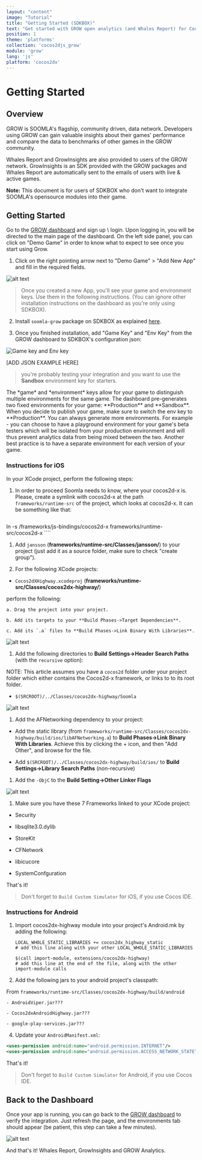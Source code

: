 ```yaml
---
layout: "content"
image: "Tutorial"
title: "Getting Started (SDKBOX)"
text: "Get started with GROW open analytics (and Whales Report) for Cocos2d-x with SDKBOX. Doesn't Include any of SOOMLA's opensource modules, only Highway and GrowInsights."
position: 1
theme: 'platforms'
collection: 'cocos2djs_grow'
module: 'grow'
lang: 'js'
platform: 'cocos2dx'
---
```


# Getting Started

## Overview

GROW is SOOMLA's flagship, community driven, data network. Developers using GROW can gain valuable insights about their
games' performance and compare the data to benchmarks of other games in the GROW community.

Whales Report and GrowInsights are also provided to users of the GROW network. GrowInsights is an SDK provided with the
GROW packages and Whales Report are automatically sent to the emails of users with live & active games.

**Note:** This document is for users of SDKBOX who don't want to integrate SOOMLA's opensource modules into their game.

## Getting Started

Go to the [GROW dashboard](http://dashboard.soom.la) and sign up \ login. Upon logging in, you will be directed to the
main page of the dashboard. On the left side panel, you can click on "Demo Game" in order to know what to expect to see
once you start using Grow.

1. Click on the right pointing arrow next to "Demo Game" > "Add New App" and fill in the required fields.

  ![alt text](/img/tutorial_img/unity_grow/addNewApp.png "Add new app")

> Once you created a new App, you'll see your game and environment keys. Use them in the following instructions. (You
can ignore other installation instructions on the dashboard as you're only using SDKBOX).

2. Install `soomla-grow` package on SDKBOX as explained [here](http://soom.la).

3. Once you finished installation, add "Game Key" and "Env Key" from the GROW dashboard to SDKBOX's configuration json:

  <img src="/img/tutorial_img/cocos_grow/dashboardKeys.png" alt="Game key and Env key" style="border:0;">

[ADD JSON EXAMPLE HERE]

> you're probably testing your integration and you want to use the **Sandbox** environment key for starters.

  <div class="info-box">The *game* and *environment* keys allow for your game to distinguish multiple environments for
  the same game. The dashboard pre-generates two fixed environments for your game: **Production** and **Sandbox**. When
  you decide to publish your game, make sure to switch the env key to **Production**.  You can always generate more
  environments.  For example - you can choose to have a playground environment for your game's beta testers which will
  be isolated from your production environment and will thus prevent analytics data from being mixed between the two.  
  Another best practice is to have a separate environment for each version of your game.</div>



### **Instructions for iOS**

In your XCode project, perform the following steps:

1. In order to proceed Soomla needs to know, where your cocos2d-x is. Please, create a symlink with cocos2d-x at the
path `frameworks/runtime-src` of the project, which looks at cocos2d-x. It can be something like that:

    ```bash
ln -s <your-cocos2d-js-path>/frameworks/js-bindings/cocos2d-x frameworks/runtime-src/cocos2d-x
    ````

1. Add `jansson` (**frameworks/runtime-src/Classes/jansson/**) to your project (just add it as a source folder, make
sure to check "create group").

1. For the following XCode projects:

  - `Cocos2dXHighway.xcodeproj` (**frameworks/runtime-src/Classes/cocos2dx-highway/**)

  perform the following:

    a. Drag the project into your project.

    b. Add its targets to your **Build Phases->Target Dependencies**.

    c. Add its `.a` files to **Build Phases->Link Binary With Libraries**.

  ![alt text](/img/tutorial_img/cocos_grow/iosStep2.png "iOS Integration")

1. Add the following directories to **Build Settings->Header Search Paths** (with the `recursive` option):

  NOTE: This article assumes you have a `cocos2d` folder under your project folder which either contains the Cocos2d-x framework, or links to to its root folder.

  - `$(SRCROOT)/../Classes/cocos2dx-highway/Soomla`

  ![alt text](/img/tutorial_img/cocos_grow/headerSP.png "Header search paths")

1. Add the AFNetworking dependency to your project:

  - Add the static library (from `frameworks/runtime-src/Classes/cocos2dx-highway/build/ios/libAFNetworking.a`) to **Build Phases->Link Binary With Libraries**.  Achieve this by clicking the + icon, and then "Add Other", and browse for the file.
  
  - Add `$(SRCROOT)/../Classes/cocos2dx-highway/build/ios/` to **Build Settings->Library Search Paths** (non-recursive)

1. Add the `-ObjC` to the **Build Setting->Other Linker Flags**

  ![alt text](/img/tutorial_img/ios_getting_started/linkerFlags.png "Linker Flags")

1. Make sure you have these 7 Frameworks linked to your XCode project:

  - Security
  
  - libsqlite3.0.dylib
  
  - StoreKit
  
  - CFNetwork
  
  - libicucore
  
  - SystemConfguration

That's it!
> Don't forget to `Build Custom Simulator` for iOS, if you use Cocos IDE.


### **Instructions for Android**

1. Import cocos2dx-highway module into your project's Android.mk by adding the following:

    ```
    LOCAL_WHOLE_STATIC_LIBRARIES += cocos2dx_highway_static
    # add this line along with your other LOCAL_WHOLE_STATIC_LIBRARIES

    $(call import-module, extensions/cocos2dx-highway)
    # add this line at the end of the file, along with the other import-module calls
    ```

2. Add the following jars to your android project's classpath:

  From `frameworks/runtime-src/Classes/cocos2dx-highway/build/android`

    - AndroidViper.jar???

    - Cocos2dxAndroidHighway.jar???

    - google-play-services.jar???

4. Update your `AndroidManifest.xml`:

  ``` xml
  <uses-permission android:name="android.permission.INTERNET"/>
  <uses-permission android:name="android.permission.ACCESS_NETWORK_STATE" />
  ```

That's it!
> Don't forget to `Build Custom Simulator` for Android, if you use Cocos IDE.



## Back to the Dashboard

Once your app is running, you can go back to the [GROW dashboard](http://dashboard.soom.la) to verify the integration.
Just refresh the page, and the environments tab should appear (be patient, this step can take a few minutes).

![alt text](/img/tutorial_img/unity_grow/verifyIntegration.png "Verify Integration")

And that's it! Whales Report, GrowInsights and GROW Analytics.
